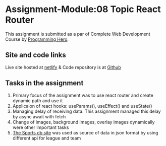 # Assignment-Module:08 Topic React Router

This assignment is submitted as a par of Complete Web Development Course by [Programming Hero](https://web.programming-hero.com/).

## Site and code links
Live site hosted at [netlify](https://mighty-english-teams.netlify.app/) 
& Code repository is at [Github](https://github.com/farukhrana14/mighty-engligh-team-react-router)

## Tasks in the assignment

1. Primary focus of the assignment was to use react router and create dynamic path and use it
2. Applicaion of react hooks: useParams(), useEffect() and useState()
3. Managing delay of receiving data. This assignment managed this delay by async await with fetch
4. Change of images, background images, overlay images dynamically were other important tasks
5. [The Sports db site](https://www.thesportsdb.com/api.php) was used as source of data in json format by using different api for league and team


